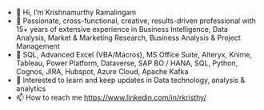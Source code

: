 * 👋 Hi, I’m Krishnamurthy Ramalingam
* 👀 Passionate, cross-functional, creative, results-driven professional with 15+ years of extensive experience in Business Intelligence, Data Analysis, Market & Marketing Research, Business Analysis & Project Management
* 🌱 SQL, Advanced Excel (VBA/Macros), MS Office Suite, Alteryx, Knime, Tableau, Power Platform, Dataverse, SAP BO / HANA, SQL, Python, Cognos, JIRA, Hubspot, Azure Cloud, Apache Kafka
* 💞️ Interested to learn and keep updates in Data technology, analysis & analytics
* 📫 How to reach me https://www.linkedin.com/in/rkristhy/
